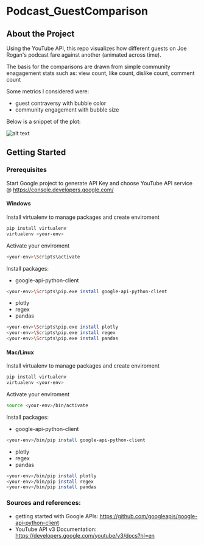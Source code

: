 # Podcast_GuestComparison

## About the Project
Using the YouTube API, this repo visualizes how different guests on Joe Rogan's podcast fare against another (animated across time). 

The basis for the comparisons are drawn from simple community enagagement stats such as: view count, like count, dislike count, comment count


Some metrics I considered were:
* guest contraversy with bubble color
* community engagement with bubble size  

Below is a snippet of the plot:

![alt text](https://github.com/danieljbae/Podcast_GuestComparison/blob/main/demo_ss.PNG)


## Getting Started 

### Prerequisites
Start Google project to generate API Key and choose YouTube API service @ https://console.developers.google.com/

#### Windows
Install virtualenv to manage packages and create enviroment
```sh
pip install virtualenv
virtualenv <your-env>
```
Activate your enviroment
```sh
<your-env>\Scripts\activate
```
Install packages:
* google-api-python-client
```sh
<your-env>\Scripts\pip.exe install google-api-python-client
```
* plotly
* regex
* pandas
```sh
<your-env>\Scripts\pip.exe install plotly
<your-env>\Scripts\pip.exe install regex
<your-env>\Scripts\pip.exe install pandas
```
#### Mac/Linux
Install virtualenv to manage packages and create enviroment
```sh
pip install virtualenv
virtualenv <your-env>
```
Activate your enviroment
```sh
source <your-env>/bin/activate
```
Install packages:
* google-api-python-client
```sh
<your-env>/bin/pip install google-api-python-client
```
* plotly
* regex
* pandas
```sh
<your-env>/bin/pip install plotly
<your-env>/bin/pip install regex
<your-env>/bin/pip install pandas
```
### Sources and references:
* getting started with Google APIs: https://github.com/googleapis/google-api-python-client
* YouTube API v3 Documentation: https://developers.google.com/youtube/v3/docs?hl=en
